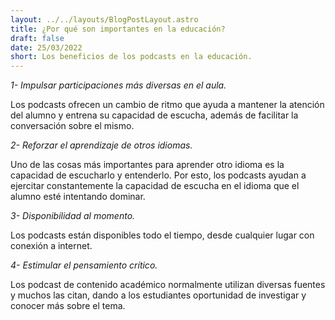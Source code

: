 ```yaml
---
layout: ../../layouts/BlogPostLayout.astro
title: ¿Por qué son importantes en la educación?
draft: false
date: 25/03/2022
short: Los beneficios de los podcasts en la educación. 
---
```


_1- Impulsar participaciones más diversas en el aula._

Los podcasts ofrecen un cambio de ritmo que ayuda a mantener la atención del alumno y entrena su capacidad de escucha, además de facilitar la conversación sobre el mismo.


_2- Reforzar el aprendizaje de otros idiomas._

Uno de las cosas más importantes para aprender otro idioma es la capacidad de escucharlo y entenderlo. Por esto, los podcasts ayudan a ejercitar constantemente la capacidad de escucha en el idioma que el alumno esté intentando dominar.


_3- Disponibilidad al momento._

Los podcasts están disponibles todo el tiempo, desde cualquier lugar con conexión a internet.


_4- Estimular el pensamiento crítico._

Los podcast de contenido académico normalmente utilizan diversas fuentes y muchos las citan, dando a los estudiantes oportunidad de investigar y conocer más sobre el tema.